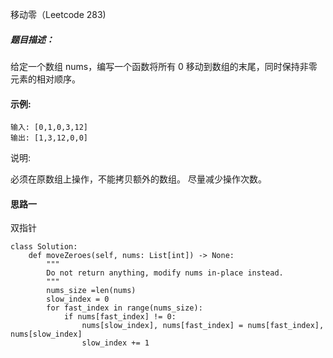 移动零（Leetcode 283)

##### 题目描述：
给定一个数组 nums，编写一个函数将所有 0 移动到数组的末尾，同时保持非零元素的相对顺序。

#### 示例:

```
输入: [0,1,0,3,12]
输出: [1,3,12,0,0]
```
说明:

必须在原数组上操作，不能拷贝额外的数组。
尽量减少操作次数。


#### 思路一
双指针

```
class Solution:
    def moveZeroes(self, nums: List[int]) -> None:
        """
        Do not return anything, modify nums in-place instead.
        """
        nums_size =len(nums)
        slow_index = 0
        for fast_index in range(nums_size):
            if nums[fast_index] != 0:
                nums[slow_index], nums[fast_index] = nums[fast_index], nums[slow_index]
                slow_index += 1

```
